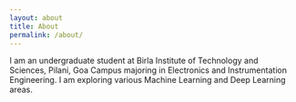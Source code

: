 ```yaml
---
layout: about
title: About
permalink: /about/
---
```

I am an undergraduate student at Birla Institute of Technology and Sciences, Pilani, Goa Campus majoring in Electronics and Instrumentation Engineering. I am exploring various Machine Learning and Deep Learning areas.

